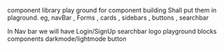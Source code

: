 






component library 
play ground for component building
Shall put them in plaground.
eg, navBar , Forms , cards , sidebars , buttons , searchbar
<!-- future eg : organizers grid , flexbox  -->

In Nav bar we will have 
Login/SignUp
searchbar
logo
playground
blocks 
components
darkmode/lightmode button